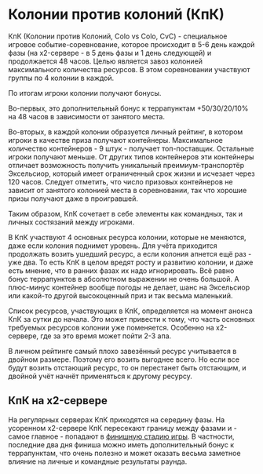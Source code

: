 # Колонии против колоний (КпК)

КпК (Колонии против Колоний, Colo vs Colo, CvC) - специальное игровое событие-соревнование, которое
происходит в 5-6 день каждой фазы (на x2-сервере - в 5 день фазы и 1 день следующей) и продолжается
48 часов. Целью является завоз колонией максимального количества ресурсов. В этом соревновании
участвуют группы по 4 колонии в каждой.

По итогам игроки колонии получают бонусы.

Во-первых, это дополнительный бонус к террапунктам +50/30/20/10% на 48 часов в зависимости от занятого
места.

Во-вторых, в каждой колонии образуется личный рейтинг, в котором игроки в качестве приза получают
контейнеры. Максимальное количество контейнеров - 9 штук - получает топ-поставщик. Остальные игроки
получают меньше. От других типов контейнеров эти контейнеры отличает возможность получить
уникальный преимиум-транспортёр Эксельсиор, который имеет ограниченный срок жизни и исчезает через
120 часов. Следует отметить, что число призовых контейнеров не зависит от занятого колонией места в
соревновании, так что хорошие призы получают даже в проигравшей.

Таким образом, КпК сочетает в себе элементы как командных, так и личных состязаний между игроками.

В КпК участвуют 4 основных ресурса колонии, которые не меняются, даже если колония поднимет уровень.
Для учёта приходится продолжать возить ушедший ресурс, а если колония апнется ещё раз - уже два.
То есть КпК в целом вредят росту и развитию колонии, и даже есть мнение, что в ранних фазах их надо
игнорировать. Всё равно бонус террапунктов в абсолютном выражении не очень большой. А плюс-минус
контейнер вообще погоды не делает, шанс на Эксельсиор или какой-то другой высокоценный приз
и так весьма маленький.

Список ресурсов, участвующих в КпК, определяется на момент анонса КпК за сутки до начала. Это может
привести к тому, что часть основных требуемых ресурсов колонии уже поменяется. Особенно на x2-сервере,
где за это время может пойти 2-3 апа.

В личном рейтинге самый плохо завезённый ресурс учитывается в двойном размере. Поэтому его возить
выгоднее всего. Но если все будут возить отстающий ресурс, то он перестанет быть отстающим, и двойной
учёт начнёт применяться к другому ресурсу.

## КпК на x2-сервере

На регулярных серверах КпК приходятся на середину фазы. На усоренном x2-сервере КпК пересекают
границу между фазами и - самое главное - попадают в [финишную стадию игры](finishline.md).
В частности, последние два дня финиша можно иметь дополнительный бонус к террапунктам, что очень
полезно и может оказать весьма заметное влияние на личные и командные результаты раунда.
